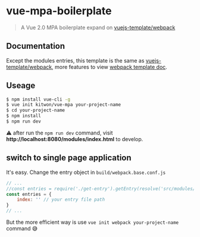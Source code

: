 # vue-mpa-boilerplate

> A Vue 2.0 MPA boilerplate expand on [vuejs-template/webpack](https://github.com/vuejs-templates/webpack)

## Documentation

Except the modules entries, this template is the same as [vuejs-template/webpack](https://github.com/vuejs-templates/webpack), more features to view [webpack template doc](http://vuejs-templates.github.io/webpack/).

## Useage

```bash
$ npm install vue-cli -g
$ vue init kitwon/vue-mpa your-project-name
$ cd your-project-name
$ npm install
$ npm run dev
```

⚠️ after run the `npm run dev` command, visit **http://localhost:8080/modules/index.html** to develop.

## switch to single page application

It's easy. Change the entry object in `build/webpack.base.conf.js`

```javascript
// ...
//const entries = require('./get-entry').getEntry(resolve('src/modules/*/*.js'))
const entries = {
    index: '' // your entry file path
}
// ...
```

But the more efficient way is use `vue init webpack your-project-name` command 😅
